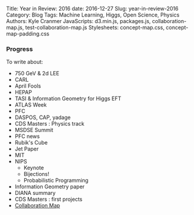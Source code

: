 Title: Year in Review: 2016
date: 2016-12-27
Slug: year-in-review-2016
Category: Blog
Tags: Machine Learning, Higgs, Open Science, Physics
Authors: Kyle Cranmer
JavaScripts: d3.min.js, packages.js, collaboration-map.js, test-collaboration-map.js
Stylesheets: concept-map.css, concept-map-padding.css

### Progress
<div class="progress">
  <div class="progress-bar progress-bar-danger" style="width: 10%"></div>
</div>

To write about:

  * 750 GeV & 2d LEE
  * CARL
  * April Fools
  * HEPAP
  * TASI & Information Geometry for Higgs EFT
  * ATLAS Week
  * PFC
  * DASPOS, CAP, yadage
  * CDS Masters : Physics track
  * MSDSE Summit
  * PFC news
  * Rubik's Cube
  * Jet Paper
  * MIT
  * NIPS 
    * Keynote
    * Bijections!
    * Probabilistic Programming
  * Information Geometry paper
  * DIANA summary
  * CDS Masters : first projects
  * [Collaboration Map](http://localhost:8000/2016/12/collaboration-map/)

